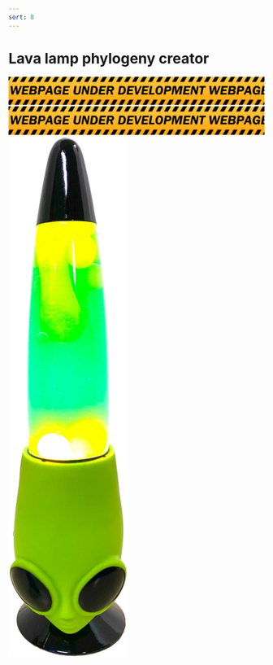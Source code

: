 ```yaml
---
sort: 8
---
```



# Lava lamp phylogeny creator


<html>
<head>
<link rel="stylesheet" type="text/css" href="style.css">
</head>
<body>
<img src="DANGER.png">
<canvas id="myCanvas" width="100%" height="100%"></canvas>
<img src="DANGER.png">
<img class="lamp" id="alien_lamp" src="lava_pics/alien_lamp.png">
<script src="tree.js"></script>
</body>
</html>